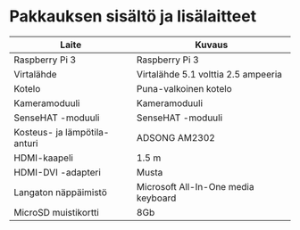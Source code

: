 Pakkauksen sisältö ja lisälaitteet
==================================

| **Laite**                    | **Kuvaus**                          |
|------------------------------|-------------------------------------|
| Raspberry Pi 3               | Raspberry Pi 3                      |
| Virtalähde                   | Virtalähde 5.1 volttia 2.5 ampeeria |
| Kotelo                       | Puna-valkoinen kotelo               |
| Kameramoduuli                | Kameramoduuli                       |
| SenseHAT -moduuli            | SenseHAT -moduuli                   |
| Kosteus- ja lämpötila-anturi | ADSONG AM2302                       |
| HDMI-kaapeli                 | 1.5 m                               |
| HDMI-DVI -adapteri           | Musta                               |
| Langaton näppäimistö         | Microsoft All-In-One media keyboard |
| MicroSD muistikortti         | 8Gb                                 |
